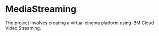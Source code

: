 # MediaStreaming
The project involves creating a virtual cinema platform using IBM Cloud Video Streaming.
